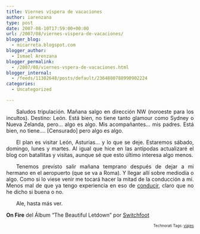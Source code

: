 ```yaml
---
title: Viernes víspera de vacaciones
author: iarenzana
type: post
date: 2007-08-10T17:59:00+00:00
url: /2007/08/viernes-vispera-de-vacaciones/
blogger_blog:
  - micarreta.blogspot.com
blogger_author:
  - Ismael Arenzana
blogger_permalink:
  - /2007/08/viernes-vspera-de-vacaciones.html
blogger_internal:
  - /feeds/11302648/posts/default/2364880788990902224
categories:
  - Uncategorized

---
```

<p style="text-align:justify;text-indent:20pt;">
  Saludos tripulación. Mañana salgo en dirección NW (noroeste para los incultos). Destino: León. Está bien, no tiene tanto glamour como Sydney o Nueva Zelanda, pero&#8230; algo es algo. Mis acompañantes&#8230; mis padres. Está bien, no tiene&#8230;. [Censurado] pero algo es algo.
</p>

<p style="text-align:justify;text-indent:20pt;">
  El plan es visitar León, Asturias&#8230; y lo que se deje. Estaremos sábado, domingo, lunes y martes. Al igual que hice en las antípodas actualizaré el blog con batallitas y visitas, aunque sé que esto último interesa algo menos.
</p>

<p style="text-align:justify;text-indent:20pt;">
  Tenemos previsto salir mañana temprano después de dejar a mi hermano en el aeropuerto (que se va a Roma). Y llegar allí sobre mediodía o algo. Como si lo viese venir me tocará hacer la mitad de la conducción a mí. Menos mal de que ya tengo experiencia en eso de <a href="http://micarreta.blogspot.com/2007/03/conociendo-los-locales-captulo-2-la.html">conducir</a>, claro que no he dicho si buena o no.
</p>

<p style="text-align:justify;text-indent:20pt;">
  Ale, hasta más ver.
</p>

<p style="text-align:justify;text-indent:20pt;">
  <p>
    <strong>On Fire</strong> del Álbum &#8220;The Beautiful Letdown&#8221; por <a href="http://www.google.com/search?q=%22Switchfoot%22">Switchfoot</a>
  </p>
  
  <p>
    <!-- technorati tags start -->
  </p>
  
  <p style="text-align:right;font-size:10px;">
    Technorati Tags: <a href="http://www.technorati.com/tag/viajes" rel="tag">viajes</a>
  </p>
  
  <p>
    <!-- technorati tags end -->
  </p>
